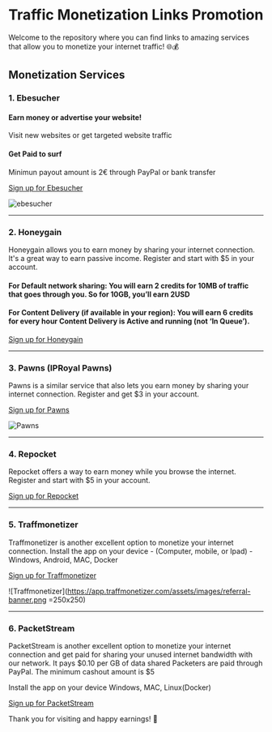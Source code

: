 # Traffic Monetization Links Promotion

Welcome to the repository where you can find links to amazing services that allow you to monetize your internet traffic! 🌐💰

## Monetization Services

### 1. Ebesucher
#### Earn money or advertise your website!
Visit new websites or get targeted website traffic
#### Get Paid to surf 
Minimun payout amount is 2€ through PayPal or bank transfer

[Sign up for Ebesucher](https://www.ebesucher.com/?ref=umdia)

![ebesucher](https://banner.ebesucher.de/en/fullsize1.gif)
___
### 2. Honeygain
Honeygain allows you to earn money by sharing your internet connection. It's a great way to earn passive income. Register and start with $5 in your account. 

#### For Default network sharing: You will earn 2 credits for 10MB of traffic that goes through you. So for 10GB, you’ll earn 2USD

#### For Content Delivery (if available in your region): You will earn 6 credits for every hour Content Delivery is Active and running (not ‘In Queue’).

[Sign up for Honeygain](https://r.honeygain.me/UM4049ED1D)
___
### 3. Pawns (IPRoyal Pawns)
Pawns is a similar service that also lets you earn money by sharing your internet connection. Register and get $3 in your account.

[Sign up for Pawns](https://pawns.app/?r=2977562)

![Pawns](https://cdn.pawns.app/images/b/160.jpg)
___
### 4. Repocket
Repocket offers a way to earn money while you browse the internet. Register and start with $5 in your account. 

[Sign up for Repocket](https://link.repocket.com/vD5j)
___
### 5. Traffmonetizer
Traffmonetizer is another excellent option to monetize your internet connection.
Install the app on your device -  (Computer, mobile, or Ipad) - Windows, Android, MAC, Docker 

[Sign up for Traffmonetizer](https://traffmonetizer.com/?aff=1594333)

![Traffmonetizer](https://app.traffmonetizer.com/assets/images/referral-banner.png =250x250)

___
### 6. PacketStream
PacketStream is another excellent option to monetize your internet connection and get paid for sharing your unused internet bandwidth with our network. It pays $0.10 per GB of data shared
Packeters are paid through PayPal. The minimum cashout amount is $5

Install the app on your device Windows, MAC, Linux(Docker) 

[Sign up for PacketStream](https://packetstream.io/?psr=67ou)

Thank you for visiting and happy earnings! 🚀


